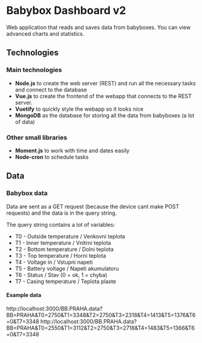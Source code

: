 # Babybox Dashboard v2
Web application that reads and saves data from babyboxes. You can view advanced charts and statistics.


## Technologies
### Main technologies
- **Node.js** to create the web server (REST) and run all the necessary tasks and connect to the database
- **Vue.js** to create the frontend of the webapp that connects to the REST server.
- **Vuetify** to quickly style the webapp so it looks nice
- **MongoDB** as the database for storing all the data from babyboxes (a lot of data)

### Other small libraries
- **Moment.js** to work with time and dates easily
- **Node-cron** to schedule tasks


## Data

### Babybox data
Data are sent as a GET request (because the device cant make POST requests) and the data is in the query string.

The query string contains a lot of variables:
- T0 - Outside temperature / Venkovni teplota
- T1 - Inner temperature / Vnitrni teplota
- T2 - Bottom temperature / Dolni teplota
- T3 - Top temperature / Horni teplota
- T4 - Voltage in / Vstupni napeti
- T5 - Battery voltage / Napeti akumulatoru
- T6 - Status / Stav (0 = ok, 1 = chyba)
- T7 - Casing temperature / Teplota plaste

#### Example data
http://localhost:3000/BB.PRAHA.data?BB=PRAHA&T0=2750&T1=3348&T2=2750&T3=2318&T4=1413&T5=1376&T6=0&T7=3348
http://localhost:3000/BB.PRAHA.data?BB=PRAHA&T0=2550&T1=3112&T2=2750&T3=2718&T4=1483&T5=1366&T6=0&T7=3348